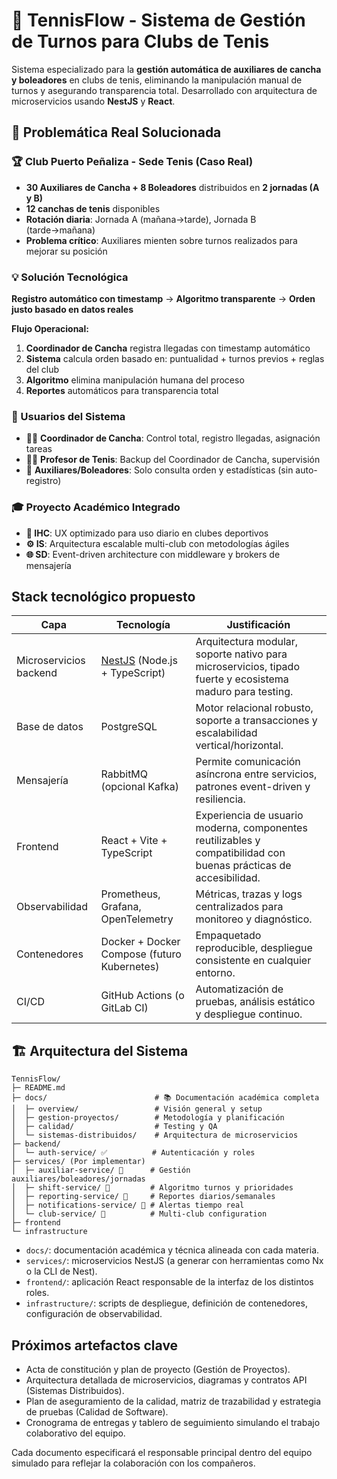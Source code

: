 # 🎾 TennisFlow - Sistema de Gestión de Turnos para Clubs de Tenis

Sistema especializado para la **gestión automática de auxiliares de cancha y boleadores** en clubs de tenis, eliminando la manipulación manual de turnos y asegurando transparencia total. Desarrollado con arquitectura de microservicios usando **NestJS** y **React**.

## 🎯 **Problemática Real Solucionada**

### **🏆 Club Puerto Peñaliza - Sede Tenis (Caso Real)**
- **30 Auxiliares de Cancha + 8 Boleadores** distribuidos en **2 jornadas (A y B)**
- **12 canchas de tenis** disponibles
- **Rotación diaria**: Jornada A (mañana→tarde), Jornada B (tarde→mañana)
- **Problema crítico**: Auxiliares mienten sobre turnos realizados para mejorar su posición

### **💡 Solución Tecnológica**
**Registro automático con timestamp** → **Algoritmo transparente** → **Orden justo basado en datos reales**

**Flujo Operacional:**
1. **Coordinador de Cancha** registra llegadas con timestamp automático
2. **Sistema** calcula orden basado en: puntualidad + turnos previos + reglas del club
3. **Algoritmo** elimina manipulación humana del proceso
4. **Reportes** automáticos para transparencia total

### **👥 Usuarios del Sistema**
- 👨‍💼 **Coordinador de Cancha**: Control total, registro llegadas, asignación tareas
- 👨‍🏫 **Profesor de Tenis**: Backup del Coordinador de Cancha, supervisión  
- 🎾 **Auxiliares/Boleadores**: Solo consulta orden y estadísticas (sin auto-registro)

### **🎓 Proyecto Académico Integrado**
- **🎨 IHC**: UX optimizado para uso diario en clubes deportivos
- **⚙️ IS**: Arquitectura escalable multi-club con metodologías ágiles  
- **🌐 SD**: Event-driven architecture con middleware y brokers de mensajería

## Stack tecnológico propuesto

| Capa | Tecnología | Justificación |
| --- | --- | --- |
| Microservicios backend | [NestJS](https://nestjs.com/) (Node.js + TypeScript) | Arquitectura modular, soporte nativo para microservicios, tipado fuerte y ecosistema maduro para testing. |
| Base de datos | PostgreSQL | Motor relacional robusto, soporte a transacciones y escalabilidad vertical/horizontal. |
| Mensajería | RabbitMQ (opcional Kafka) | Permite comunicación asíncrona entre servicios, patrones event-driven y resiliencia. |
| Frontend | React + Vite + TypeScript | Experiencia de usuario moderna, componentes reutilizables y compatibilidad con buenas prácticas de accesibilidad. |
| Observabilidad | Prometheus, Grafana, OpenTelemetry | Métricas, trazas y logs centralizados para monitoreo y diagnóstico. |
| Contenedores | Docker + Docker Compose (futuro Kubernetes) | Empaquetado reproducible, despliegue consistente en cualquier entorno. |
| CI/CD | GitHub Actions (o GitLab CI) | Automatización de pruebas, análisis estático y despliegue continuo. |

## 🏗️ **Arquitectura del Sistema**

```
TennisFlow/
├─ README.md
├─ docs/                        # 📚 Documentación académica completa
│  ├─ overview/                 # Visión general y setup
│  ├─ gestion-proyectos/        # Metodología y planificación
│  ├─ calidad/                  # Testing y QA
│  └─ sistemas-distribuidos/    # Arquitectura de microservicios
├─ backend/
│  └─ auth-service/ ✅          # Autenticación y roles
├─ services/ (Por implementar)
│  ├─ auxiliar-service/ 🔄      # Gestión auxiliares/boleadores/jornadas
│  ├─ shift-service/ 📅         # Algoritmo turnos y prioridades
│  ├─ reporting-service/ 📅     # Reportes diarios/semanales
│  ├─ notifications-service/ 📅 # Alertas tiempo real
│  └─ club-service/ 📅          # Multi-club configuration
├─ frontend
└─ infrastructure
```

- `docs/`: documentación académica y técnica alineada con cada materia.
- `services/`: microservicios NestJS (a generar con herramientas como Nx o la CLI de Nest).
- `frontend/`: aplicación React responsable de la interfaz de los distintos roles.
- `infrastructure/`: scripts de despliegue, definición de contenedores, configuración de observabilidad.

## Próximos artefactos clave

- Acta de constitución y plan de proyecto (Gestión de Proyectos).
- Arquitectura detallada de microservicios, diagramas y contratos API (Sistemas Distribuidos).
- Plan de aseguramiento de la calidad, matriz de trazabilidad y estrategia de pruebas (Calidad de Software).
- Cronograma de entregas y tablero de seguimiento simulando el trabajo colaborativo del equipo.

Cada documento especificará el responsable principal dentro del equipo simulado para reflejar la colaboración con los compañeros.
